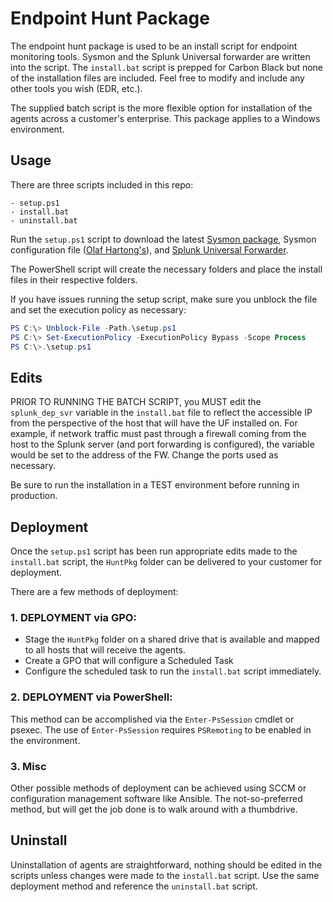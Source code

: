 # Endpoint Hunt Package
The endpoint hunt package is used to be an install script for endpoint monitoring tools. Sysmon and the Splunk Universal forwarder are written into the script. The `install.bat` script is prepped for Carbon Black but none of the installation files are included. Feel free to modify and include any other tools you wish (EDR, etc.).

The supplied batch script is the more flexible option for installation of the agents across a customer's enterprise. This package applies to a Windows environment.

## Usage
There are three scripts included in this repo:

```
- setup.ps1
- install.bat
- uninstall.bat
```

Run the `setup.ps1` script to download the latest [Sysmon package](https://learn.microsoft.com/en-us/sysinternals/downloads/sysmon), Sysmon configuration file ([Olaf Hartong's](https://github.com/olafhartong/sysmon-modular)), and [Splunk Universal Forwarder](https://www.splunk.com/en_us/download.html).

The PowerShell script will create the necessary folders and place the install files in their respective folders.

If you have issues running the setup script, make sure you unblock the file and set the execution policy as necessary:

```PowerShell
PS C:\> Unblock-File -Path.\setup.ps1
PS C:\> Set-ExecutionPolicy -ExecutionPolicy Bypass -Scope Process
PS C:\>.\setup.ps1
```

## Edits
PRIOR TO RUNNING THE BATCH SCRIPT, you MUST edit the `splunk_dep_svr` variable in the `install.bat` file to reflect the accessible IP from the perspective of the host that will have the UF installed on. For example, if network traffic must past through a firewall coming from the host to the Splunk server (and port forwarding is configured), the variable would be set to the address of the FW. Change the ports used as necessary.

Be sure to run the installation in a TEST environment before running in production.

## Deployment
Once the `setup.ps1` script has been run appropriate edits made to the `install.bat` script, the `HuntPkg` folder can be delivered to your customer for deployment. 

There are a few methods of deployment:

### 1. DEPLOYMENT via GPO:

- Stage the `HuntPkg` folder on a shared drive that is available and mapped to all hosts that will receive the agents.
- Create a GPO that will configure a Scheduled Task
- Configure the scheduled task to run the `install.bat` script immediately.

### 2. DEPLOYMENT via PowerShell:

This method can be accomplished via the `Enter-PsSession` cmdlet or psexec. The use of `Enter-PsSession` requires `PSRemoting` to be enabled in the environment.

### 3. Misc

Other possible methods of deployment can be achieved using SCCM or configuration management software like Ansible. The not-so-preferred method, but will get the job done is to walk around with a thumbdrive.

## Uninstall

Uninstallation of agents are straightforward, nothing should be edited in the scripts unless changes were made to the `install.bat` script. Use the same deployment method and reference the `uninstall.bat` script.